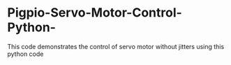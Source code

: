 # Pigpio-Servo-Motor-Control-Python-
This code demonstrates the control of servo motor without jitters using this python code
